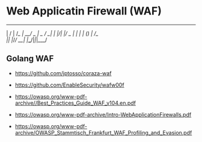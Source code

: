 # Web Applicatin Firewall (WAF)
   __  __   _ _____ ___ ___  ___  ___ 
 |  \/  | /_\_   _| __/ _ \| _ \/ __|
 | |\/| |/ _ \| | | _| (_) |   /\__ \
 |_|  |_/_/ \_\_| |___\___/|_|_\|___/
 
 ## Golang WAF
 * https://github.com/jptosso/coraza-waf
 
* https://github.com/EnableSecurity/wafw00f
* https://owasp.org/www-pdf-archive//Best_Practices_Guide_WAF_v104.en.pdf
* https://owasp.org/www-pdf-archive/Intro-WebApplicationFirewalls.pdf
* https://owasp.org/www-pdf-archive/OWASP_Stammtisch_Frankfurt_WAF_Profiling_and_Evasion.pdf
